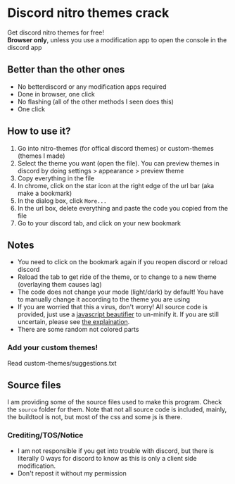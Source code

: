 # Discord nitro themes crack
Get discord nitro themes for free!  
**Browser only**, unless you use a modification app to open the console in the discord app

## Better than the other ones
- No betterdiscord or any modification apps required
- Done in browser, one click
- No flashing (all of the other methods I seen does this)
- One click

## How to use it?
1. Go into nitro-themes (for offical discord themes) or custom-themes (themes I made)
2. Select the theme you want (open the file). You can preview themes in discord by doing settings > appearance > preview theme
3. Copy everything in the file
4. In chrome, click on the star icon at the right edge of the url bar (aka make a bookmark)
5. In the dialog box, click `More...`
6. In the url box, delete everything and paste the code you copied from the file
7. Go to your discord tab, and click on your new bookmark

## Notes
- You need to click on the bookmark again if you reopen discord or reload discord
- Reload the tab to get ride of the theme, or to change to a new theme (overlaying them causes lag)
- The code does not change your mode (light/dark) by default! You have to manually change it according to the theme you are using
- If you are worried that this a virus, don't worry! All source code is provided, just use a [javascript beautifier](https://beautifier.io/) to un-minify it. If you are still uncertain, please see [the explaination](explain.md).
- There are some random not colored parts

### Add your custom themes!
Read custom-themes/suggestions.txt

## Source files
I am providing some of the source files used to make this program. Check the `source` folder for them. Note that not all source code is included, mainly, the buildtool is not, but most of the css and some js is there.

### Crediting/TOS/Notice
- I am not responsible if you get into trouble with discord, but there is literally 0 ways for discord to know as this is only a client side modification.
- Don't repost it without my permission